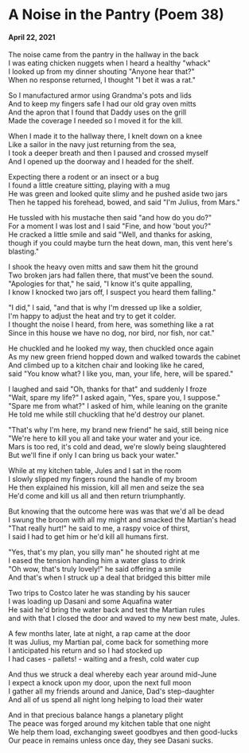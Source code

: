 # A Noise in the Pantry (Poem 38)  
#### April 22, 2021                               
      
The noise came from the pantry in the hallway in the back  
I was eating chicken nuggets when I heard a healthy "whack"  
I looked up from my dinner shouting "Anyone hear that?"  
When no response returned, I thought "I bet it was a rat."  
  
So I manufactured armor using Grandma's pots and lids  
And to keep my fingers safe I had our old gray oven mitts  
And the apron that I found that Daddy uses on the grill  
Made the coverage I needed so I moved it for the kill.  
  
When I made it to the hallway there, I knelt down on a knee  
Like a sailor in the navy just returning from the sea,  
I took a deeper breath and then I paused and crossed myself  
And I opened up the doorway and I headed for the shelf.  
  
Expecting there a rodent or an insect or a bug  
I found a little creature sitting, playing with a mug  
He was green and looked quite slimy and he pushed aside two jars  
Then he tapped his forehead, bowed, and said "I'm Julius, from Mars."  
  
He tussled with his mustache then said "and how do you do?"  
For a moment I was lost and I said "Fine, and how 'bout you?"  
He cracked a little smile and said "Well, and thanks for asking,  
though if you could maybe turn the heat down, man, this vent here's blasting."  
  
I shook the heavy oven mitts and saw them hit the ground  
Two broken jars had fallen there, that must've been the sound.  
"Apologies for that," he said, "I know it's quite appalling,  
I know I knocked two jars off, I suspect you heard them falling."  
  
"I did," I said, "and that is why I'm dressed up like a soldier,  
I'm happy to adjust the heat and try to get it colder.  
I thought the noise I heard, from here, was something like a rat  
Since in this house we have no dog, nor bird, nor fish, nor cat."  
  
He chuckled and he looked my way, then chuckled once again  
As my new green friend hopped down and walked towards the cabinet  
And climbed up to a kitchen chair and looking like he cared,  
said "You know what? I like you, man, your life, here, will be spared."  
  
I laughed and said "Oh, thanks for that" and suddenly I froze  
"Wait, spare my life?" I asked again, "Yes, spare you, I suppose."  
"Spare me from what?" I asked of him, while leaning on the granite  
He told me while still chuckling that he'd destroy our planet.  
  
"That's why I'm here, my brand new friend" he said, still being nice  
"We're here to kill you all and take your water and your ice.  
Mars is too red, it's cold and dead, we're slowly being slaughtered  
But we'll fine if only I can bring us back your water."  
  
While at my kitchen table, Jules and I sat in the room  
I slowly slipped my fingers round the handle of my broom  
He then explained his mission, kill all men and seize the sea  
He'd come and kill us all and then return triumphantly.  
  
But knowing that the outcome here was was that we'd all be dead  
I swung the broom with all my might and smacked the Martian's head  
"That really hurt!" he said to me, a raspy voice of thirst,  
I said I had to get him or he'd kill all humans first.  
  
"Yes, that's my plan, you silly man" he shouted right at me  
I eased the tension handing him a water glass to drink  
"Oh wow, that's truly lovely!" he said offering a smile  
And that's when I struck up a deal that bridged this bitter mile  
  
Two trips to Costco later he was standing by his saucer  
I was loading up Dasani and some Aquafina water  
He said he'd bring the water back and test the Martian rules  
and with that I closed the door and waved to my new best mate, Jules.  
  
A few months later, late at night, a rap came at the door  
It was Julius, my Martian pal, come back for something more  
I anticipated his return and so I had stocked up  
I had cases - pallets! - waiting and a fresh, cold water cup  
  
And thus we struck a deal whereby each year around mid-June  
I expect a knock upon my door, upon the next full moon  
I gather all my friends around and Janice, Dad's step-daughter  
And all of us spend all night long helping to load their water  
  
And in that precious balance hangs a planetary plight  
The peace was forged around my kitchen table that one night  
We help them load, exchanging sweet goodbyes and then good-lucks  
Our peace in remains unless once day, they see Dasani sucks.  
   

